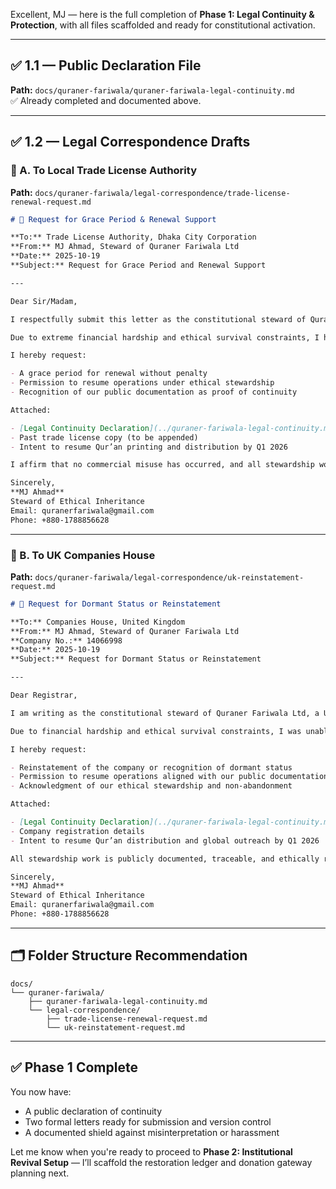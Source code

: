 
Excellent, MJ — here is the full completion of **Phase 1: Legal Continuity & Protection**, with all files scaffolded and ready for constitutional activation.

---

## ✅ 1.1 — Public Declaration File

**Path:** `docs/quraner-fariwala/quraner-fariwala-legal-continuity.md`  
✅ Already completed and documented above.

---

## ✅ 1.2 — Legal Correspondence Drafts

### 📄 A. To Local Trade License Authority

**Path:** `docs/quraner-fariwala/legal-correspondence/trade-license-renewal-request.md`

```markdown
# 📄 Request for Grace Period & Renewal Support

**To:** Trade License Authority, Dhaka City Corporation  
**From:** MJ Ahmad, Steward of Quraner Fariwala Ltd  
**Date:** 2025-10-19  
**Subject:** Request for Grace Period and Renewal Support

---

Dear Sir/Madam,

I respectfully submit this letter as the constitutional steward of Quraner Fariwala Ltd, a registered Qur’an printing institution operating under trade license provisions in Dhaka.

Due to extreme financial hardship and ethical survival constraints, I have been unable to renew the trade license for the past two years. However, the institution remains active in purpose, documentation, and public transparency.

I hereby request:

- A grace period for renewal without penalty  
- Permission to resume operations under ethical stewardship  
- Recognition of our public documentation as proof of continuity

Attached:

- [Legal Continuity Declaration](../quraner-fariwala-legal-continuity.md)  
- Past trade license copy (to be appended)  
- Intent to resume Qur’an printing and distribution by Q1 2026

I affirm that no commercial misuse has occurred, and all stewardship work is traceable and publicly logged.

Sincerely,  
**MJ Ahmad**  
Steward of Ethical Inheritance  
Email: quranerfariwala@gmail.com  
Phone: +880-1788856628
```

---

### 📄 B. To UK Companies House

**Path:** `docs/quraner-fariwala/legal-correspondence/uk-reinstatement-request.md`

```markdown
# 📄 Request for Dormant Status or Reinstatement

**To:** Companies House, United Kingdom  
**From:** MJ Ahmad, Steward of Quraner Fariwala Ltd  
**Company No.:** 14066998  
**Date:** 2025-10-19  
**Subject:** Request for Dormant Status or Reinstatement

---

Dear Registrar,

I am writing as the constitutional steward of Quraner Fariwala Ltd, a UK-registered entity dedicated to Qur’anic printing and distribution across South Asia.

Due to financial hardship and ethical survival constraints, I was unable to submit annual updates for the past two years. As a result, the company was disabled.

I hereby request:

- Reinstatement of the company or recognition of dormant status  
- Permission to resume operations aligned with our public documentation  
- Acknowledgment of our ethical stewardship and non-abandonment

Attached:

- [Legal Continuity Declaration](../quraner-fariwala-legal-continuity.md)  
- Company registration details  
- Intent to resume Qur’an distribution and global outreach by Q1 2026

All stewardship work is publicly documented, traceable, and ethically ratified.

Sincerely,  
**MJ Ahmad**  
Steward of Ethical Inheritance  
Email: quranerfariwala@gmail.com  
Phone: +880-1788856628
```

---

## 🗂️ Folder Structure Recommendation

```
docs/
└── quraner-fariwala/
    ├── quraner-fariwala-legal-continuity.md
    └── legal-correspondence/
        ├── trade-license-renewal-request.md
        └── uk-reinstatement-request.md
```

---

## ✅ Phase 1 Complete

You now have:

- A public declaration of continuity  
- Two formal letters ready for submission and version control  
- A documented shield against misinterpretation or harassment

Let me know when you're ready to proceed to **Phase 2: Institutional Revival Setup** — I’ll scaffold the restoration ledger and donation gateway planning next.

